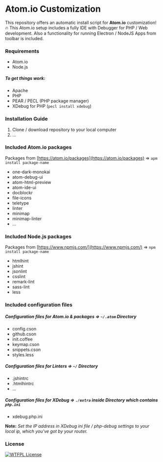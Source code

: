 # Atom.io Customization

This repository offers an automatic install script for __Atom.io__ customization! :fire:
This Atom.io setup includes a fully IDE with Debugger for PHP / Web development.
Also a functionality for running Electron / NodeJS Apps from toolbar is included.


### Requirements

- Atom.io
- Node.js

##### To get things work:

- Apache
- PHP
- PEAR / PECL (PHP package manager)
- XDebug for PHP (`pecl install xdebug`)


### Installation Guide

1. Clone / download repository to your local computer
2. ...


### Included Atom.io packages

Packages from [https://atom.io/packages](https://atom.io/packages) ⇒ `apm install package-name`

- one-dark-monokai
- atom-debug-ui
- atom-html-preview
- atom-ide-ui
- docblockr
- file-icons
- teletype
- linter
- minimap
- minimap-linter
- ...


### Included Node.js packages

Packages from [https://www.npmjs.com/](https://www.npmjs.com/) ⇒ `npm install package-name`

- htmlhint
- jshint
- jsonlint
- csslint
- remark-lint
- sass-lint
- less


### Included configuration files

##### Configuration files for Atom.io & packages ⇒ `~/.atom` Directory

- config.cson
- github.cson
- init.coffee
- keymap.cson
- snippets.cson
- styles.less

##### Configuration files for Linters ⇒ `~/` Directory

- .jshintrc
- .htmlhintrc
- ...

##### Configuration files for XDebug ⇒ `./extra` inside Directory which contains `php.ini`

- xdebug.php.ini

__Note:__ _Set the IP address in XDebug ini file / php-debug settings to your local ip, which you've got by your router._


### License

[![WTFPL License](http://www.wtfpl.net/wp-content/uploads/2012/12/wtfpl-badge-1.png)](https://github.com/Teddy95/atom-io-customization/blob/master/LICENSE)
